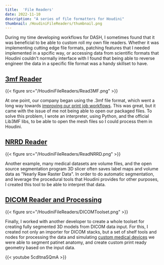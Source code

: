 ```yaml
---
title:  'File Readers'
date: 2022-11-10
description: "A series of file formatters for Houdini"
thumbnail: /HoudiniFileReaders/thumbnail.png
---
```


<!--more-->

During my time developing workflows for DASH, I sometimes found that it was beneficial
to be able to custom roll my own file readers. Whether it was implementing cutting edge
file formats, patching features that I needed implemented in a spcific way, or accessing
 data from scientific formats that Houdini couldn't normally interface with I found that
 being able to reverse engineer the data in a specific file format was a handy skillset
to have.

## [3mf Reader](https://github.com/TresSims/HoudiniFileInterpreters)

{{< figure src="/HoudiniFileReaders/Read3MF.png" >}}

At one point, our company began using the .3mf file format, which went a long way
towards [improving our print job workflows](/software/standalone-3mf-packager). This was
 great, but it came with the issue of me not being able to open our packaged files. To
solve this problem, I wrote an interpreter, using Python, and the official Lib3MF libs,
to be able to open the mesh files so I could process them in Houdini.

## [NRRD Reader](https://github.com/TresSims/HoudiniFileInterpreters)

{{< figure src="/HoudiniFileReaders/ReadNRRD.png" >}}

Another example, many medical datasets are volume files, and the open source segmentation
program 3D slicer often saves label maps and volume data as "Nearly Raw Raster Data".
In order to do automatic segmentation, and leverage the procedural tools that Houdini
provides for other purposes, I created this tool to be able to interpret that data.

## [DICOM Reader and Processing](https://github.com/dash-orlando/Houdini-Medical-Toolset)

{{< figure src="/HoudiniFileReaders/DICOMToolset.png" >}}

Finally, I worked with another developer to create a whole toolset for creating fully
segmented 3D models from DICOM data input. For this, I created not only an importer for
DICOM stacks, but a set of shelf tools and nodes for processing the data and simulating
[custom medical devices](https://asmedigitalcollection.asme.org/BIOMED/proceedings/DMD2020/83549/V001T10A015/1085748)
 we were able to segment patinet anatomy, and create custom print ready geometry based
on the input data.

{{< youtube 5cdltnaSQmA >}}
